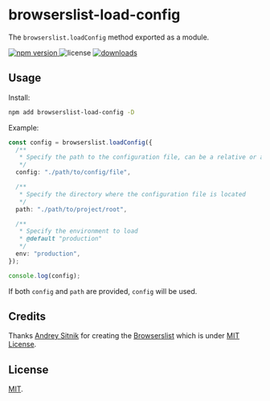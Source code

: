 # browserslist-load-config

The `browserslist.loadConfig` method exported as a module.

<p>
  <a href="https://npmjs.com/package/browserslist-load-config">
   <img src="https://img.shields.io/npm/v/browserslist-load-config?style=flat-square&colorA=564341&colorB=EDED91" alt="npm version" />
  </a>
  <img src="https://img.shields.io/badge/License-MIT-blue.svg?style=flat-square&colorA=564341&colorB=EDED91" alt="license" />
  <a href="https://npmcharts.com/compare/browserslist-load-config?minimal=true"><img src="https://img.shields.io/npm/dm/browserslist-load-config.svg?style=flat-square&colorA=564341&colorB=EDED91" alt="downloads" /></a>
</p>

## Usage

Install:

```bash
npm add browserslist-load-config -D
```

Example:

```ts
const config = browserslist.loadConfig({
  /**
   * Specify the path to the configuration file, can be a relative or absolute path
   */
  config: "./path/to/config/file",

  /**
   * Specify the directory where the configuration file is located
   */
  path: "./path/to/project/root",

  /**
   * Specify the environment to load
   * @default "production"
   */
  env: "production",
});

console.log(config);
```

If both `config` and `path` are provided, `config` will be used.

## Credits

Thanks [Andrey Sitnik](https://github.com/ai) for creating the [Browserslist](https://github.com/browserslist/browserslist) which is under [MIT License](https://github.com/browserslist/browserslist/blob/main/LICENSE).

## License

[MIT](./LICENSE).
